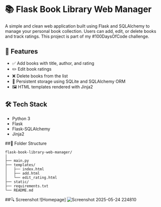 # 📚 Flask Book Library Web Manager

A simple and clean web application built using Flask and SQLAlchemy to manage your personal book collection. Users can add, edit, or delete books and track ratings. This project is part of my #100DaysOfCode challenge.

## 🚀 Features

- ✅ Add books with title, author, and rating  
- ✏️ Edit book ratings  
- ❌ Delete books from the list  
- 💾 Persistent storage using SQLite and SQLAlchemy ORM  
- 🖼️ HTML templates rendered with Jinja2  

## 🛠️ Tech Stack

- Python 3  
- Flask  
- Flask-SQLAlchemy  
- Jinja2  

##📁 Folder Structure
```
flask-book-library-web-manager/
│
├── main.py
├── templates/
│   ├── index.html
│   ├── add.html
│   └── edit_rating.html
├── static/
├── requirements.txt
└── README.md
```
##🔍 Screenshot
![Homepage]
![Screenshot 2025-05-24 224810](https://github.com/user-attachments/assets/e1cdc19e-488e-4003-b531-6e98fd07ed85)

